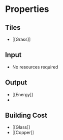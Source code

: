 # Properties
## Tiles
- [[Grass]]

## Input
- No resources required

## Output
- [[Energy]]
- 
## Building Cost
- [[Glass]]
- [[Copper]]